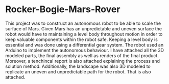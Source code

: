 # Rocker-Bogie-Mars-Rover
This project was to construct an autonomous robot to be able to scale the surface of Mars.
Given Mars has an unpredictable and uneven surface the robot would have to maintaining a level body throughout motion in order to keep valuable components within the robot safe. 
Keeping a level body is essential and was done using a differential gear system.
The robot used an Arduino to implement the autonomous behaviour. 
I have attached all the 3D modeled parts, the final assembly as well as renders of the final product. Moreover, a tenchincal report is also attached explaining the process and solution method. 
Additionally, the landscape was also 3D modeled to replicate an uneven and unpredictable path for the robot. That is also attached. 

